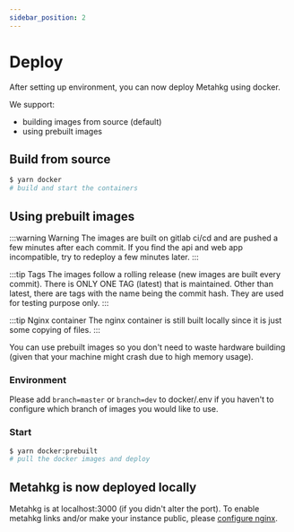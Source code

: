 ```yaml
---
sidebar_position: 2
---
```


# Deploy

After setting up environment, you can now deploy Metahkg using docker.

We support:

- building images from source (default)
- using prebuilt images

## Build from source

```bash
$ yarn docker
# build and start the containers
```

## Using prebuilt images

:::warning Warning
The images are built on gitlab ci/cd and are pushed a few minutes after each commit. If you find the api and web app incompatible, try to redeploy a few minutes later.
:::

:::tip Tags
The images follow a rolling release (new images are built every commit). There is ONLY ONE TAG (latest) that is maintained. Other than latest, there are tags with the name being the commit hash. They are used for testing purpose only.
:::

:::tip Nginx container
The nginx container is still built locally since it is just some copying of files.
:::

You can use prebuilt images so you don't need to waste hardware building (given that your machine might crash due to high memory usage).

### Environment

Please add `branch=master` or `branch=dev` to docker/.env if you haven't to configure which branch of images you would like to use.

### Start

```bash
$ yarn docker:prebuilt
# pull the docker images and deploy
```

## Metahkg is now deployed locally

Metahkg is at localhost:3000 (if you didn't alter the port). To enable metahkg links and/or make your instance public, please [configure nginx](../nginx).
